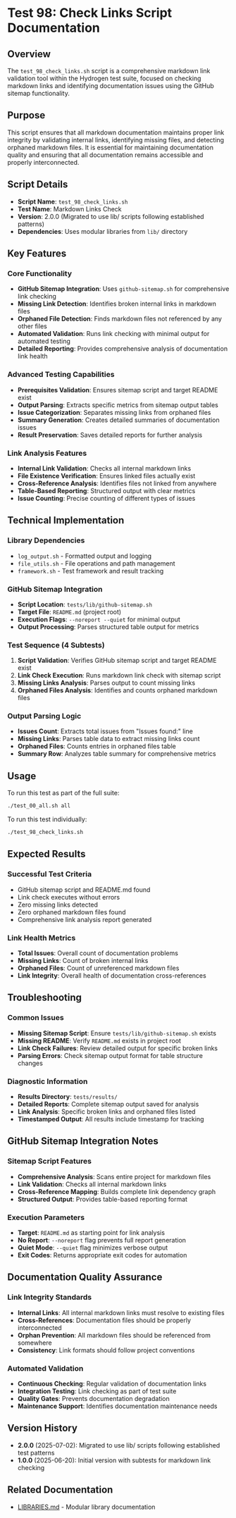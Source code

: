 # Test 98: Check Links Script Documentation

## Overview

The `test_98_check_links.sh` script is a comprehensive markdown link validation tool within the Hydrogen test suite, focused on checking markdown links and identifying documentation issues using the GitHub sitemap functionality.

## Purpose

This script ensures that all markdown documentation maintains proper link integrity by validating internal links, identifying missing files, and detecting orphaned markdown files. It is essential for maintaining documentation quality and ensuring that all documentation remains accessible and properly interconnected.

## Script Details

- **Script Name**: `test_98_check_links.sh`
- **Test Name**: Markdown Links Check
- **Version**: 2.0.0 (Migrated to use lib/ scripts following established patterns)
- **Dependencies**: Uses modular libraries from `lib/` directory

## Key Features

### Core Functionality

- **GitHub Sitemap Integration**: Uses `github-sitemap.sh` for comprehensive link checking
- **Missing Link Detection**: Identifies broken internal links in markdown files
- **Orphaned File Detection**: Finds markdown files not referenced by any other files
- **Automated Validation**: Runs link checking with minimal output for automated testing
- **Detailed Reporting**: Provides comprehensive analysis of documentation link health

### Advanced Testing Capabilities

- **Prerequisites Validation**: Ensures sitemap script and target README exist
- **Output Parsing**: Extracts specific metrics from sitemap output tables
- **Issue Categorization**: Separates missing links from orphaned files
- **Summary Generation**: Creates detailed summaries of documentation issues
- **Result Preservation**: Saves detailed reports for further analysis

### Link Analysis Features

- **Internal Link Validation**: Checks all internal markdown links
- **File Existence Verification**: Ensures linked files actually exist
- **Cross-Reference Analysis**: Identifies files not linked from anywhere
- **Table-Based Reporting**: Structured output with clear metrics
- **Issue Counting**: Precise counting of different types of issues

## Technical Implementation

### Library Dependencies

- `log_output.sh` - Formatted output and logging
- `file_utils.sh` - File operations and path management
- `framework.sh` - Test framework and result tracking

### GitHub Sitemap Integration

- **Script Location**: `tests/lib/github-sitemap.sh`
- **Target File**: `README.md` (project root)
- **Execution Flags**: `--noreport --quiet` for minimal output
- **Output Processing**: Parses structured table output for metrics

### Test Sequence (4 Subtests)

1. **Script Validation**: Verifies GitHub sitemap script and target README exist
2. **Link Check Execution**: Runs markdown link check with sitemap script
3. **Missing Links Analysis**: Parses output to count missing links
4. **Orphaned Files Analysis**: Identifies and counts orphaned markdown files

### Output Parsing Logic

- **Issues Count**: Extracts total issues from "Issues found:" line
- **Missing Links**: Parses table data to extract missing links count
- **Orphaned Files**: Counts entries in orphaned files table
- **Summary Row**: Analyzes table summary for comprehensive metrics

## Usage

To run this test as part of the full suite:

```bash
./test_00_all.sh all
```

To run this test individually:

```bash
./test_98_check_links.sh
```

## Expected Results

### Successful Test Criteria

- GitHub sitemap script and README.md found
- Link check executes without errors
- Zero missing links detected
- Zero orphaned markdown files found
- Comprehensive link analysis report generated

### Link Health Metrics

- **Total Issues**: Overall count of documentation problems
- **Missing Links**: Count of broken internal links
- **Orphaned Files**: Count of unreferenced markdown files
- **Link Integrity**: Overall health of documentation cross-references

## Troubleshooting

### Common Issues

- **Missing Sitemap Script**: Ensure `tests/lib/github-sitemap.sh` exists
- **Missing README**: Verify `README.md` exists in project root
- **Link Check Failures**: Review detailed output for specific broken links
- **Parsing Errors**: Check sitemap output format for table structure changes

### Diagnostic Information

- **Results Directory**: `tests/results/`
- **Detailed Reports**: Complete sitemap output saved for analysis
- **Link Analysis**: Specific broken links and orphaned files listed
- **Timestamped Output**: All results include timestamp for tracking

## GitHub Sitemap Integration Notes

### Sitemap Script Features

- **Comprehensive Analysis**: Scans entire project for markdown files
- **Link Validation**: Checks all internal markdown links
- **Cross-Reference Mapping**: Builds complete link dependency graph
- **Structured Output**: Provides table-based reporting format

### Execution Parameters

- **Target**: `README.md` as starting point for link analysis
- **No Report**: `--noreport` flag prevents full report generation
- **Quiet Mode**: `--quiet` flag minimizes verbose output
- **Exit Codes**: Returns appropriate exit codes for automation

## Documentation Quality Assurance

### Link Integrity Standards

- **Internal Links**: All internal markdown links must resolve to existing files
- **Cross-References**: Documentation files should be properly interconnected
- **Orphan Prevention**: All markdown files should be referenced from somewhere
- **Consistency**: Link formats should follow project conventions

### Automated Validation

- **Continuous Checking**: Regular validation of documentation links
- **Integration Testing**: Link checking as part of test suite
- **Quality Gates**: Prevents documentation degradation
- **Maintenance Support**: Identifies documentation maintenance needs

## Version History

- **2.0.0** (2025-07-02): Migrated to use lib/ scripts following established test patterns
- **1.0.0** (2025-06-20): Initial version with subtests for markdown link checking

## Related Documentation

- [LIBRARIES.md](LIBRARIES.md) - Modular library documentation
